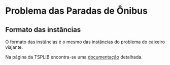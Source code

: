 # Problema das Paradas de Ônibus

## Formato das instâncias

   O formato das instâncias é o mesmo das instâncias do problema do caixeiro viajante.
   
   Na página da TSPLIB encontra-se uma [documentação](http://comopt.ifi.uni-heidelberg.de/software/TSPLIB95/tsp95.pdf) detalhada.
